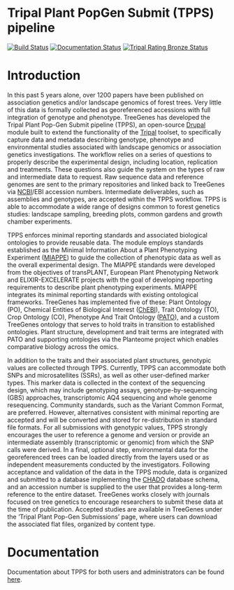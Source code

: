 # Tripal Plant PopGen Submit (TPPS) pipeline
[![Build Status](https://travis-ci.org/par12005/TPPS.svg?branch=master)](https://travis-ci.org/par12005/TPPS)
[![Documentation Status](https://readthedocs.org/projects/tpps/badge/?version=latest)](https://tpps.readthedocs.io/en/latest/?badge=latest)
[![Tripal Rating Bronze Status](https://tripal.readthedocs.io/en/7.x-3.x/_images/Tripal-Bronze.png)](https://tripal.readthedocs.io/en/7.x-3.x/extensions/module_rating.html#Bronze)

# Introduction
In this past 5 years alone, over 1200 papers have been published on association genetics and/or landscape genomics of forest trees. Very little of this data is formally collected as georeferenced accessions with full integration of genotype and phenotype. TreeGenes has developed the Tripal Plant Pop-Gen Submit pipeline (TPPS), an open-source [Drupal](https://www.drupal.org/) module built to extend the functionality of the [Tripal](http://tripal.info/) toolset, to specifically capture data and metadata describing genotype, phenotype and environmental studies associated with landscape genomics or association genetics investigations. The workflow relies on a series of questions to properly describe the experimental design, including location, replication and treatments. These questions also guide the system on the types of raw and intermediate data to request. Raw sequence data and reference genomes are sent to the primary repositories and linked back to TreeGenes via [NCBI](https://www.ncbi.nlm.nih.gov/)/EBI accession numbers. Intermediate deliverables, such as assemblies and genotypes, are accepted within the TPPS workflow. TPPS is able to accommodate a wide range of designs common to forest genetics studies: landscape sampling, breeding plots, common gardens and growth chamber experiments.

TPPS enforces minimal reporting standards and associated biological ontologies to provide reusable data. The module employs standards established as the Minimal Information About a Plant Phenotyping Experiment ([MIAPPE](http://www.miappe.org/)) to guide the collection of phenotypic data as well as the overall experimental design. The MIAPPE standards were developed from the objectives of transPLANT, European Plant Phenotyping Network and ELIXIR-EXCELERATE projects with the goal of developing reporting requirements to describe plant phenotyping experiments. MIAPPE integrates its minimal reporting standards with existing ontological frameworks. TreeGenes has implemented five of these: Plant Ontology (PO), Chemical Entities of Biological Interest ([ChEBI](https://www.ebi.ac.uk/chebi/)), Trait Ontology (TO), Crop Ontology (CO), Phenotype And Trait Ontology ([PATO](https://github.com/pato-ontology/pato)), and a custom TreeGenes ontology that serves to hold traits in transition to established ontologies. Plant structure, development and trait terms are integrated with PATO and supporting ontologies via the Planteome project which enables comparative biology across the omics.

In addition to the traits and their associated plant structures, genotypic values are collected through TPPS. Currently, TPPS can accommodate both SNPs and microsatellites (SSRs), as well as other user-defined marker types. This marker data is collected in the context of the sequencing design, which may include genotyping assays, genotype-by-sequencing (GBS) approaches, transcriptomic AQ4 sequencing and whole genome resequencing. Community standards, such as the Variant Common Format, are preferred. However, alternatives consistent with minimal reporting are accepted and will be converted and stored for re-distribution in standard file formats. For all submissions with genotypic values, TPPS strongly encourages the user to reference a genome and version or provide an intermediate assembly (transcriptomic or genomic) from which the SNP calls were derived. In a final, optional step, environmental data for the georeferenced trees can be loaded directly from the layers used or as independent measurements conducted by the investigators. Following acceptance and validation of the data in the TPPS module, data is organized and submitted to a database implementing the [CHADO](http://gmod.org/wiki/Introduction_to_Chado) database schema, and an accession number is supplied to the user that provides a long-term reference to the entire dataset. TreeGenes works closely with journals focused on tree genetics to encourage researchers to submit these data at the time of publication. Accepted studies are available in TreeGenes under the ‘Tripal Plant Pop-Gen Submissions’ page, where users can download the associated flat files, organized by content type.

# Documentation
Documentation about TPPS for both users and administrators can be found [here](http://tpps.rtfd.io).
